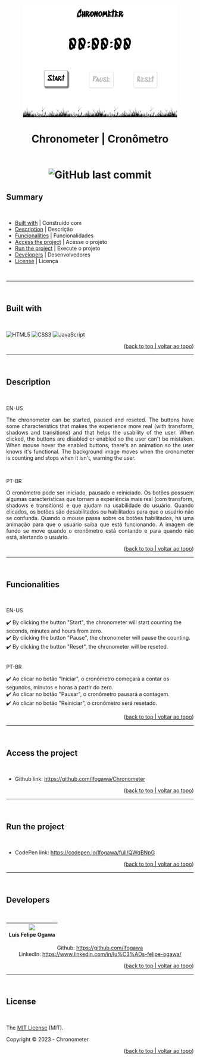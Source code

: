 
<h1 align="center">
    <img src="img.png" width="auto" height="300" alt="Chronometer by Luís Felipe Ogawa"></img><br><br>
    Chronometer | Cronômetro

<br>
<br>

![GitHub last commit](https://img.shields.io/github/last-commit/lfogawa/Chronometer?style=for-the-badge)

</h1>

## Summary
<br>

* [Built with](#built-with) | Construído com
* [Description](#description) | Descrição
* [Funcionalities](#funcionalities) | Funcionalidades
* [Access the project](#access-the-project) | Acesse o projeto
* [Run the project](#run-the-project) | Execute o projeto
* [Developers](#developers) | Desenvolvedores
* [License](#license) | Licença

<br>

---

<br>

## Built with

<br>

![HTML5](https://img.shields.io/badge/html5-%23E34F26.svg?style=for-the-badge&logo=html5&logoColor=white)
![CSS3](https://img.shields.io/badge/css3-%231572B6.svg?style=for-the-badge&logo=css3&logoColor=white)
![JavaScript](https://img.shields.io/badge/javascript-%23323330.svg?style=for-the-badge&logo=javascript&logoColor=%23F7DF1E)
<br>

<p align="right">(<a href="#summary">back to top | voltar ao topo</a>)</p>

---

<br>

## Description
<br>
<p>
  EN-US
</P>

<p align="justify">
  The chronometer can be started, paused and reseted. The buttons have some characteristics that makes the experience more real (with transform, shadows and transitions) and that helps the usability of the user. When clicked, the buttons are disabled or enabled so the user can't be mistaken. When mouse hover the enabled buttons, there's an animation so the user knows it's functional. The background image moves when the cronometer is counting and stops when it isn't, warning the user.
</p>

<br>

<p>
  PT-BR
</P>

<p align="justify">
  O cronômetro pode ser iniciado, pausado e reiniciado. Os botões possuem algumas características que tornam a experiência mais real (com transform, shadows e transitions) e que ajudam na usabilidade do usuário. Quando clicados, os botões são desabilitados ou habilitados para que o usuário não se confunda. Quando o mouse passa sobre os botões habilitados, há uma animação para que o usuário saiba que está funcionando. A imagem de fundo se move quando o cronômetro está contando e para quando não está, alertando o usuário.
</p>

<p align="right">(<a href="#summary">back to top | voltar ao topo</a>)</p>

---

<br>

## Funcionalities

<br>

<p>
  EN-US
</p>
✔️ By clicking the button "Start", the chronometer will start counting the seconds, minutes and hours from zero.<br>
✔️ By clicking the button "Pause", the chronometer will pause the counting.<br>
✔️ By clicking the button "Reset", the chronometer will be reseted.<br>
<br>

<p>
  PT-BR
</p>
✔️ Ao clicar no botão "Iniciar", o cronômetro começará a contar os segundos, minutos e horas a partir do zero.<br>
✔️ Ao clicar no botão "Pausar", o cronômetro pausará a contagem.<br>
✔️ Ao clicar no botão "Reiniciar", o cronômetro será resetado.<br>

<p align="right">(<a href="#summary">back to top | voltar ao topo</a>)</p>

---

<br>

## Access the project

<br>

* Github link: https://github.com/lfogawa/Chronometer

<p align="right">(<a href="#summary">back to top | voltar ao topo</a>)</p>

---

<br>

## Run the project

<br>

* CodePen link: https://codepen.io/lfogawa/full/QWqBNpG

<p align="right">(<a href="#summary">back to top | voltar ao topo</a>)</p>

---

<br>

## Developers

<br>

<div align="center">

| <img src="https://avatars.githubusercontent.com/u/94766274?s=400&u=6f60eb332344c8284ad28ed4e240522e4cc35e0e&v=4" width=115><br>Luís Felipe Ogawa|
| :---: |

Github: https://github.com/lfogawa <br>
LinkedIn: https://www.linkedin.com/in/lu%C3%ADs-felipe-ogawa/ <br>

</div>

<p align="right">(<a href="#summary">back to top | voltar ao topo</a>)</p>

---

<br>

## License

<br>

The [MIT License]() (MIT).

Copyright ©️ 2023 - Chronometer

<p align="right">(<a href="#summary">back to top | voltar ao topo</a>)</p>
